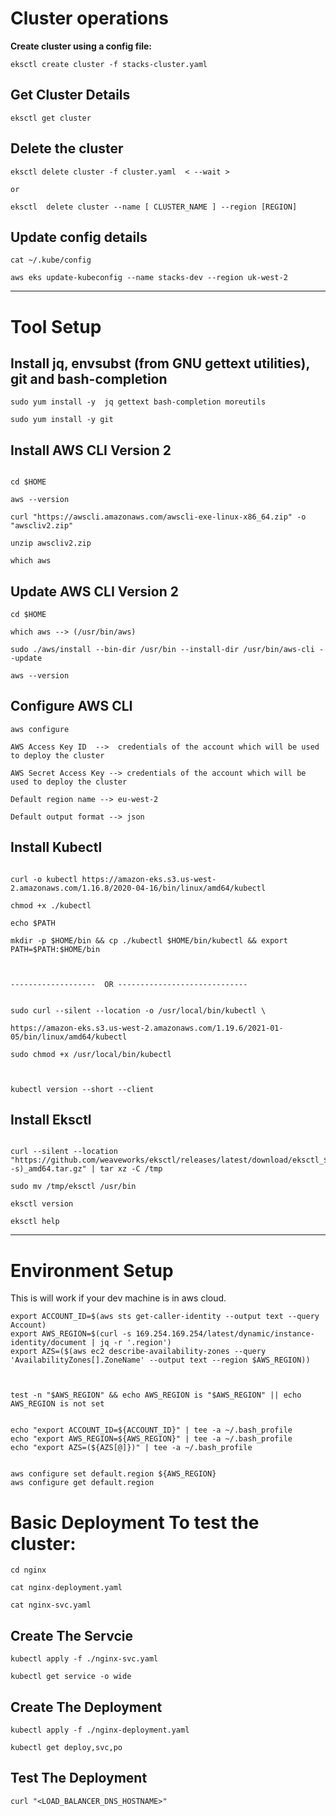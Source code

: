 # Cluster operations

**Create cluster using a config file:**

```
eksctl create cluster -f stacks-cluster.yaml

```
## Get Cluster Details

```
eksctl get cluster

```
## Delete the cluster

```
eksctl delete cluster -f cluster.yaml  < --wait >

or

eksctl  delete cluster --name [ CLUSTER_NAME ] --region [REGION]

```

## Update config details

```
cat ~/.kube/config

aws eks update-kubeconfig --name stacks-dev --region uk-west-2

```

---

# Tool Setup

## Install jq, envsubst (from GNU gettext utilities), git  and bash-completion

```
sudo yum install -y  jq gettext bash-completion moreutils

sudo yum install -y git

```
## Install AWS CLI Version 2

```

cd $HOME

aws --version

curl "https://awscli.amazonaws.com/awscli-exe-linux-x86_64.zip" -o "awscliv2.zip"

unzip awscliv2.zip

which aws

```

## Update AWS CLI Version 2

```
cd $HOME

which aws --> (/usr/bin/aws)

sudo ./aws/install --bin-dir /usr/bin --install-dir /usr/bin/aws-cli --update

aws --version

```

## Configure AWS CLI 

```
aws configure

AWS Access Key ID  -->  credentials of the account which will be used to deploy the cluster

AWS Secret Access Key --> credentials of the account which will be used to deploy the cluster

Default region name --> eu-west-2

Default output format --> json

```


## Install Kubectl
```

curl -o kubectl https://amazon-eks.s3.us-west-2.amazonaws.com/1.16.8/2020-04-16/bin/linux/amd64/kubectl

chmod +x ./kubectl

echo $PATH

mkdir -p $HOME/bin && cp ./kubectl $HOME/bin/kubectl && export PATH=$PATH:$HOME/bin



-------------------  OR -----------------------------


sudo curl --silent --location -o /usr/local/bin/kubectl \

https://amazon-eks.s3.us-west-2.amazonaws.com/1.19.6/2021-01-05/bin/linux/amd64/kubectl

sudo chmod +x /usr/local/bin/kubectl



kubectl version --short --client

```

## Install Eksctl

```

curl --silent --location "https://github.com/weaveworks/eksctl/releases/latest/download/eksctl_$(uname -s)_amd64.tar.gz" | tar xz -C /tmp

sudo mv /tmp/eksctl /usr/bin

eksctl version

eksctl help

```

---

# Environment  Setup

This is will work if your dev machine is in aws cloud.


```
export ACCOUNT_ID=$(aws sts get-caller-identity --output text --query Account)
export AWS_REGION=$(curl -s 169.254.169.254/latest/dynamic/instance-identity/document | jq -r '.region')
export AZS=($(aws ec2 describe-availability-zones --query 'AvailabilityZones[].ZoneName' --output text --region $AWS_REGION))



test -n "$AWS_REGION" && echo AWS_REGION is "$AWS_REGION" || echo AWS_REGION is not set


echo "export ACCOUNT_ID=${ACCOUNT_ID}" | tee -a ~/.bash_profile
echo "export AWS_REGION=${AWS_REGION}" | tee -a ~/.bash_profile
echo "export AZS=(${AZS[@]})" | tee -a ~/.bash_profile


aws configure set default.region ${AWS_REGION}
aws configure get default.region

```


# Basic Deployment To test the cluster:

```
cd nginx

cat nginx-deployment.yaml 

cat nginx-svc.yaml

```

## Create The Servcie

```
kubectl apply -f ./nginx-svc.yaml

kubectl get service -o wide
```

## Create The Deployment

```
kubectl apply -f ./nginx-deployment.yaml

kubectl get deploy,svc,po

```

## Test The Deployment

```
curl "<LOAD_BALANCER_DNS_HOSTNAME>"

```
